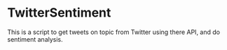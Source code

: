 # TwitterSentiment

This is a script to get tweets on topic from Twitter using there API, and do sentiment analysis.
